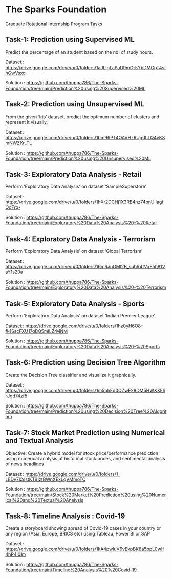 # The Sparks Foundation
 Graduate Rotational Internship Program Tasks
 
 ## Task-1: Prediction using Supervised ML 
 Predict the percentage of an student based on the no. of study hours.
 
 Dataset : https://drive.google.com/drive/u/0/folders/1aJLIgLaPaD9mOr5YbDMGpT4vIhGwVsxq 
 
 Solution : https://github.com/thuppa786/The-Sparks-Foundation/tree/main/Prediction%20using%20Supervised%20ML
 
 
 ## Task-2: Prediction using Unsupervised ML
 From the given ‘Iris’ dataset, predict the optimum number of clusters and represent it visually. 

 Dataset : https://drive.google.com/drive/u/0/folders/1bm96PT4OAVHz6Ug0hLQ4vK8mNWZKr_TL
 
 Solution : https://github.com/thuppa786/The-Sparks-Foundation/tree/main/Prediction%20using%20Unsupervised%20ML
 
 
 ## Task-3: Exploratory Data Analysis - Retail
 Perform ‘Exploratory Data Analysis’ on dataset ‘SampleSuperstore’ 
 
 Dataset : https://drive.google.com/drive/u/0/folders/1hXr2DCHj1X3RB4nz74pnUIlagfQdFrq-
 
 Solution : https://github.com/thuppa786/The-Sparks-Foundation/tree/main/Exploratory%20Data%20Analysis%20-%20Retail
 
 
 ## Task-4: Exploratory Data Analysis - Terrorism
 Perform ‘Exploratory Data Analysis’ on dataset ‘Global Terrorism’
 
 Dataset : https://drive.google.com/drive/u/0/folders/16mRauGMl2B_subR4fVxFhh81VaY1s20a
 
 Solution : https://github.com/thuppa786/The-Sparks-Foundation/tree/main/Exploratory%20Data%20Analysis%20-%20Terrorism
 
 
 ## Task-5: Exploratory Data Analysis - Sports
 Perform ‘Exploratory Data Analysis’ on dataset ‘Indian Premier League’
 
 Dataset : https://drive.google.com/drive/u/0/folders/1hz0yH6O8-fk1SscFXU17qBQ5mlLZrMNM
 
 Solution : https://github.com/thuppa786/The-Sparks-Foundation/tree/main/Exploratory%20Data%20Analysis%20-%20Sports
 
 ## Task-6: Prediction using Decision Tree Algorithm
 Create the Decision Tree classifier and visualize it graphically. 

 Dataset : https://drive.google.com/drive/u/0/folders/1m5bhEd0OZwF28DM5HWXXEli-Jgd74zf5
 
 Solution : https://github.com/thuppa786/The-Sparks-Foundation/tree/main/Prediction%20using%20Decision%20Tree%20Algorithm
 
  ## Task-7: Stock Market Prediction using Numerical and Textual Analysis
  Objective: Create a hybrid model for stock price/performance prediction using numerical analysis of historical stock prices, and sentimental analysis of news headlines

 Dataset : https://drive.google.com/drive/u/0/folders/1-LEDy7I2sstKTij1ztBWnXExLqVMmoTC
 
 Solution : https://github.com/thuppa786/The-Sparks-Foundation/tree/main/Stock%20Market%20Prediction%20using%20Numerical%20and%20Textual%20Analysis
 
  ## Task-8: Timeline Analysis : Covid-19
  Create a storyboard showing spread of Covid-19 cases in your country or any region (Asia, Europe, BRICS etc) using Tableau, Power BI or SAP

 Dataset : https://drive.google.com/drive/u/0/folders/1kA4pwluV6vEkpBK8a5bpL0wH4hP4l0Im
 
 Solution : https://github.com/thuppa786/The-Sparks-Foundation/tree/main/Timeline%20Analysis%20%20Covid-19
 
 
 
